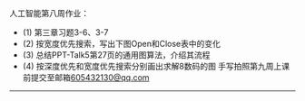人工智能第八周作业：
<!--
（1）第三章习题3-6、3-7
（2）按宽度优先搜索，写出下图Open和Close表中的变化
（3）总结PPT-Talk5第27页的通用图算法，介绍其流程
（4）按深度优先和宽度优先搜索分别画出求解8数码的图
手写拍照第九周上课前提交至邮箱605432130@qq.com
-->
- (1) 第三章习题3-6、3-7
- (2) 按宽度优先搜索，写出下图Open和Close表中的变化
- (3) 总结PPT-Talk5第27页的通用图算法，介绍其流程
- (4) 按深度优先和宽度优先搜索分别画出求解8数码的图
手写拍照第九周上课前提交至邮箱[605432130@qq.com](mailto:605432130@qq.com)

---
